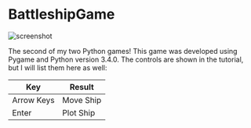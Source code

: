 # BattleshipGame

![screenshot](https://raw.github.com/DanSehayek/BattleshipGame/master/BattleshipGameplay.png)

The second of my two Python games! This game was developed using Pygame and Python version 3.4.0. 
The controls are shown in the tutorial, but I will list them here as well:

Key  | Result
------------- | -------------
Arrow Keys  | Move Ship
Enter  | Plot Ship
